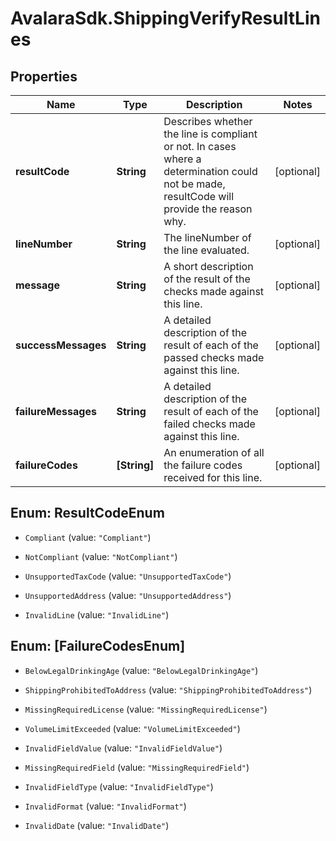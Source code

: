 # AvalaraSdk.ShippingVerifyResultLines

## Properties

Name | Type | Description | Notes
------------ | ------------- | ------------- | -------------
**resultCode** | **String** | Describes whether the line is compliant or not. In cases where a determination could not be made, resultCode will provide the reason why. | [optional] 
**lineNumber** | **String** | The lineNumber of the line evaluated. | [optional] 
**message** | **String** | A short description of the result of the checks made against this line. | [optional] 
**successMessages** | **String** | A detailed description of the result of each of the passed checks made against this line. | [optional] 
**failureMessages** | **String** | A detailed description of the result of each of the failed checks made against this line. | [optional] 
**failureCodes** | **[String]** | An enumeration of all the failure codes received for this line. | [optional] 



## Enum: ResultCodeEnum


* `Compliant` (value: `"Compliant"`)

* `NotCompliant` (value: `"NotCompliant"`)

* `UnsupportedTaxCode` (value: `"UnsupportedTaxCode"`)

* `UnsupportedAddress` (value: `"UnsupportedAddress"`)

* `InvalidLine` (value: `"InvalidLine"`)





## Enum: [FailureCodesEnum]


* `BelowLegalDrinkingAge` (value: `"BelowLegalDrinkingAge"`)

* `ShippingProhibitedToAddress` (value: `"ShippingProhibitedToAddress"`)

* `MissingRequiredLicense` (value: `"MissingRequiredLicense"`)

* `VolumeLimitExceeded` (value: `"VolumeLimitExceeded"`)

* `InvalidFieldValue` (value: `"InvalidFieldValue"`)

* `MissingRequiredField` (value: `"MissingRequiredField"`)

* `InvalidFieldType` (value: `"InvalidFieldType"`)

* `InvalidFormat` (value: `"InvalidFormat"`)

* `InvalidDate` (value: `"InvalidDate"`)




